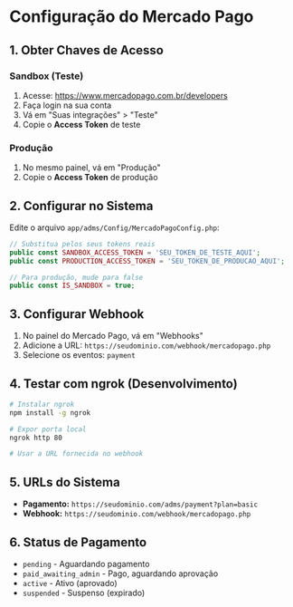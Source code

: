 # Configuração do Mercado Pago

## 1. Obter Chaves de Acesso

### Sandbox (Teste)
1. Acesse: https://www.mercadopago.com.br/developers
2. Faça login na sua conta
3. Vá em "Suas integrações" > "Teste"
4. Copie o **Access Token** de teste

### Produção
1. No mesmo painel, vá em "Produção"
2. Copie o **Access Token** de produção

## 2. Configurar no Sistema

Edite o arquivo `app/adms/Config/MercadoPagoConfig.php`:

```php
// Substitua pelos seus tokens reais
public const SANDBOX_ACCESS_TOKEN = 'SEU_TOKEN_DE_TESTE_AQUI';
public const PRODUCTION_ACCESS_TOKEN = 'SEU_TOKEN_DE_PRODUCAO_AQUI';

// Para produção, mude para false
public const IS_SANDBOX = true;
```

## 3. Configurar Webhook

1. No painel do Mercado Pago, vá em "Webhooks"
2. Adicione a URL: `https://seudominio.com/webhook/mercadopago.php`
3. Selecione os eventos: `payment`

## 4. Testar com ngrok (Desenvolvimento)

```bash
# Instalar ngrok
npm install -g ngrok

# Expor porta local
ngrok http 80

# Usar a URL fornecida no webhook
```

## 5. URLs do Sistema

- **Pagamento:** `https://seudominio.com/adms/payment?plan=basic`
- **Webhook:** `https://seudominio.com/webhook/mercadopago.php`

## 6. Status de Pagamento

- `pending` - Aguardando pagamento
- `paid_awaiting_admin` - Pago, aguardando aprovação
- `active` - Ativo (aprovado)
- `suspended` - Suspenso (expirado)


